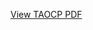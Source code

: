 [View TAOCP PDF](./pdfjs/web/viewer.html?file=../../Knuth_Donald_Ervin_The_Art_of_Computer_Programming.pdf)

